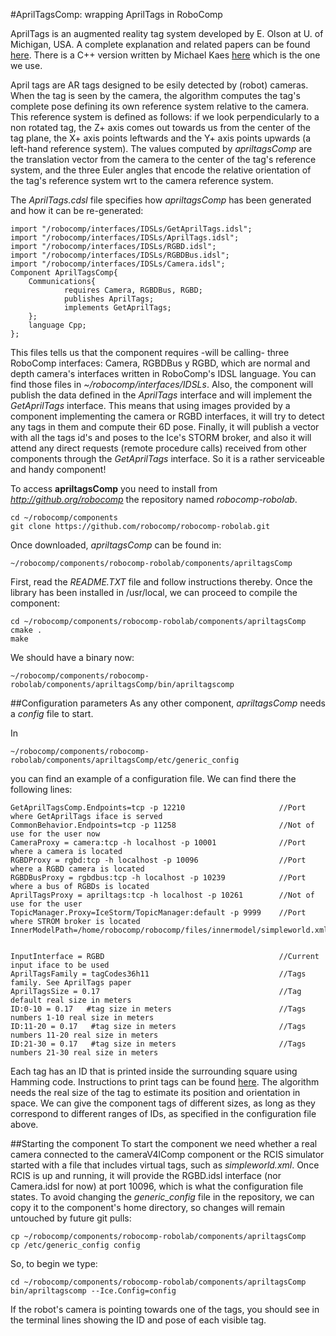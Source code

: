 #AprilTagsComp: wrapping AprilTags in RoboComp

AprilTags is an augmented reality tag system developed by E. Olson at U. of Michigan, USA. A complete explanation and related papers can be found [here](http://april.eecs.umich.edu/wiki/index.php/AprilTags). There is a C++ version written by Michael Kaes [here](http://people.csail.mit.edu/kaess/apriltags/) which is the one we use.

April tags are AR tags designed to be esily detected by (robot) cameras. When the tag is seen by the camera, the algorithm computes the tag's complete pose defining its own reference system relative to the camera. This reference system is defined as follows: if we look perpendicularly to a non rotated tag, the Z+ axis comes out towards us from the center of the tag plane, the X+ axis points leftwards and the Y+ axis points upwards (a left-hand reference system). The values computed by *apriltagsComp* are the translation vector from the camera to the center of the tag's reference system, and the three Euler angles that encode the relative orientation of the tag's reference system wrt to the camera reference system.

The *AprilTags.cdsl* file specifies how *apriltagsComp* has been generated and how it can be re-generated:

    import "/robocomp/interfaces/IDSLs/GetAprilTags.idsl";
    import "/robocomp/interfaces/IDSLs/AprilTags.idsl";
    import "/robocomp/interfaces/IDSLs/RGBD.idsl";
    import "/robocomp/interfaces/IDSLs/RGBDBus.idsl";
    import "/robocomp/interfaces/IDSLs/Camera.idsl";
    Component AprilTagsComp{
        Communications{
                requires Camera, RGBDBus, RGBD;
                publishes AprilTags;
                implements GetAprilTags;
        };
        language Cpp;
    };

This files tells us that the component requires -will be calling- three RoboComp interfaces: Camera, RGBDBus y RGBD, which are normal and depth camera's interfaces written in RoboComp's IDSL language. You can find those files in *~/robocomp/interfaces/IDSLs*. Also, the component will publish the data defined in the *AprilTags* interface and will implement the *GetAprilTags* interface. This means that using images provided by a component implementing the camera or RGBD interfaces, it will try to detect any tags in them and compute their 6D pose. Finally, it will publish a vector with all the tags id's and poses to the Ice's STORM broker, and also it will attend any direct requests (remote procedure calls) received from other components through the *GetAprilTags* interface. So it is a rather serviceable and handy component!

To access **apriltagsComp** you need to install from *http://github.org/robocomp* the repository named *robocomp-robolab*. 

    cd ~/robocomp/components
    git clone https://github.com/robocomp/robocomp-robolab.git

Once downloaded, *apriltagsComp* can be found in:

    ~/robocomp/components/robocomp-robolab/components/apriltagsComp
    
First, read the *README.TXT* file and follow instructions thereby. Once the library has been installed in /usr/local, we can proceed to compile the component:

    cd ~/robocomp/components/robocomp-robolab/components/apriltagsComp
    cmake .
    make
    
We should have a binary now:

    ~/robocomp/components/robocomp-robolab/components/apriltagsComp/bin/apriltagscomp
    

##Configuration parameters
As any other component, *apriltagsComp* needs a *config* file to start. 

In

    ~/robocomp/components/robocomp-robolab/components/apriltagsComp/etc/generic_config
   
you can find an example of a configuration file. We can find there the following lines:

    GetAprilTagsComp.Endpoints=tcp -p 12210                     //Port where GetAprilTags iface is served
    CommonBehavior.Endpoints=tcp -p 11258                       //Not of use for the user now
    CameraProxy = camera:tcp -h localhost -p 10001              //Port where a camera is located
    RGBDProxy = rgbd:tcp -h localhost -p 10096                  //Port where a RGBD camera is located
    RGBDBusProxy = rgbdbus:tcp -h localhost -p 10239            //Port where a bus of RGBDs is located
    AprilTagsProxy = apriltags:tcp -h localhost -p 10261        //Not of use for the user
    TopicManager.Proxy=IceStorm/TopicManager:default -p 9999    //Port where STROM broker is located
    InnerModelPath=/home/robocomp/robocomp/files/innermodel/simpleworld.xml


    InputInterface = RGBD                                       //Current input iface to be used
    AprilTagsFamily = tagCodes36h11                             //Tags family. See AprilTags paper
    AprilTagsSize = 0.17                                        //Tag default real size in meters
    ID:0-10 = 0.17   #tag size in meters                        //Tags numbers 1-10 real size in meters
    ID:11-20 = 0.17   #tag size in meters                       //Tags numbers 11-20 real size in meters
    ID:21-30 = 0.17   #tag size in meters                       //Tags numbers 21-30 real size in meters

Each tag has an ID that is printed inside the surrounding square using Hamming code. Instructions to print tags can be found [here](http://april.eecs.umich.edu/wiki/index.php/AprilTags). The algorithm needs the real size of the tag to estimate its position and orientation in space. We can give the component tags of different sizes, as long as they correspond to different ranges of IDs, as specified in the configuration file above.

##Starting the component
To start the component we need whether a real camera connected to the cameraV4lComp component or the RCIS simulator started with a file that includes virtual tags, such as *simpleworld.xml*. Once RCIS is up and running, it will provide the RGBD.idsl interface (nor Camera.idsl for now) at port 10096, which is what the configuration file states. To avoid changing the *generic_config* file in the repository, we can copy it to the component's home directory, so changes will remain untouched by future git pulls:

    cp ~/robocomp/components/robocomp-robolab/components/apriltagsComp
    cp /etc/generic_config config

So, to begin we type:

    cd ~/robocomp/components/robocomp-robolab/components/apriltagsComp
    bin/apriltagscomp --Ice.Config=config
    
If the robot's camera is pointing towards one of the tags, you should see in the terminal lines showing the ID and pose of each visible tag.

    
    


    





